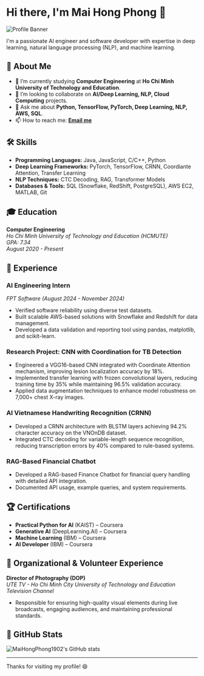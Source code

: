# Hi there, I'm Mai Hong Phong 👋

![Profile Banner]([https://your-banner-image-url.com](https://www.facebook.com/photo/?fbid=1451852851970949&set=a.112252635930984))

I'm a passionate AI engineer and software developer with expertise in deep learning, natural language processing (NLP), and machine learning.

## 🚀 About Me

- 🌱 I’m currently studying **Computer Engineering** at **Ho Chi Minh University of Technology and Education**.
- 👯 I’m looking to collaborate on **AI/Deep Learning, NLP, Cloud Computing** projects.
- 💬 Ask me about **Python, TensorFlow, PyTorch, Deep Learning, NLP, AWS, SQL**.
- 📫 How to reach me: **[Email me](mailto:maihongphong.work@gmail.com)**

## 🛠️ Skills

- **Programming Languages:** Java, JavaScript, C/C++, Python
- **Deep Learning Frameworks:** PyTorch, TensorFlow, CRNN, Coordiante Attention, Transfer Learning
- **NLP Techniques:** CTC Decoding, RAG, Transformer Models
- **Databases & Tools:** SQL (Snowflake, RedShift, PostgreSQL), AWS EC2, MATLAB, Git

## 🎓 Education

**Computer Engineering**  
*Ho Chi Minh University of Technology and Education (HCMUTE)*  
*GPA: 7.34*  
*August 2020 - Present*

## 💼 Experience

### **AI Engineering Intern**  
*FPT Software (August 2024 - November 2024)*  
- Verified software reliability using diverse test datasets.
- Built scalable AWS-based solutions with Snowflake and Redshift for data management.
- Developed a data validation and reporting tool using pandas, matplotlib, and scikit-learn.

### **Research Project: CNN with Coordination for TB Detection**
- Engineered a VGG16-based CNN integrated with Coordinate Attention mechanism, improving lesion localization accuracy by 18%.
- Implemented transfer learning with frozen convolutional layers, reducing training time by 35% while maintaining 96.5% validation accuracy.
- Applied data augmentation techniques to enhance model robustness on 7,000+ chest X-ray images.

### **AI Vietnamese Handwriting Recognition (CRNN)**
- Developed a CRNN architecture with BLSTM layers achieving 94.2% character accuracy on the VNOnDB dataset.
- Integrated CTC decoding for variable-length sequence recognition, reducing transcription errors by 40% compared to rule-based systems.

### **RAG-Based Financial Chatbot**
- Developed a RAG-based Finance Chatbot for financial query handling with detailed API integration.
- Documented API usage, example queries, and system requirements.

## 🏆 Certifications

- **Practical Python for AI** (KAIST) – Coursera
- **Generative AI** (DeepLearning.AI) – Coursera
- **Machine Learning** (IBM) – Coursera
- **AI Developer** (IBM) – Coursera

## 🎥 Organizational & Volunteer Experience

**Director of Photography (DOP)**  
*UTE TV - Ho Chi Minh City University of Technology and Education Television Channel*  
- Responsible for ensuring high-quality visual elements during live broadcasts, engaging audiences, and maintaining professional standards.

## 🌟 GitHub Stats

![MaiHongPhong1902's GitHub stats](https://github-readme-stats.vercel.app/api?username=MaiHongPhong1902&show_icons=true&hide_title=true&count_private=true&hide=prs)

---

Thanks for visiting my profile! 😄
